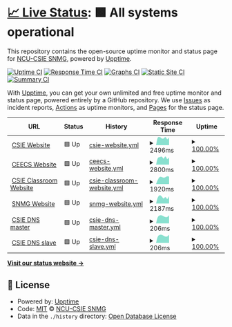 # [📈 Live Status](https://NCU-CSIE-SNMG.github.io/uptime): <!--live status--> **🟩 All systems operational**

This repository contains the open-source uptime monitor and status page for [NCU-CSIE SNMG](http://snmg.csie.ncu.edu.tw), powered by [Upptime](https://github.com/upptime/upptime).

[![Uptime CI](https://github.com/NCU-CSIE-SNMG/uptime/workflows/Uptime%20CI/badge.svg)](https://github.com/NCU-CSIE-SNMG/uptime/actions?query=workflow%3A%22Uptime+CI%22)
[![Response Time CI](https://github.com/NCU-CSIE-SNMG/uptime/workflows/Response%20Time%20CI/badge.svg)](https://github.com/NCU-CSIE-SNMG/uptime/actions?query=workflow%3A%22Response+Time+CI%22)
[![Graphs CI](https://github.com/NCU-CSIE-SNMG/uptime/workflows/Graphs%20CI/badge.svg)](https://github.com/NCU-CSIE-SNMG/uptime/actions?query=workflow%3A%22Graphs+CI%22)
[![Static Site CI](https://github.com/NCU-CSIE-SNMG/uptime/workflows/Static%20Site%20CI/badge.svg)](https://github.com/NCU-CSIE-SNMG/uptime/actions?query=workflow%3A%22Static+Site+CI%22)
[![Summary CI](https://github.com/NCU-CSIE-SNMG/uptime/workflows/Summary%20CI/badge.svg)](https://github.com/NCU-CSIE-SNMG/uptime/actions?query=workflow%3A%22Summary+CI%22)

With [Upptime](https://upptime.js.org), you can get your own unlimited and free uptime monitor and status page, powered entirely by a GitHub repository. We use [Issues](https://github.com/NCU-CSIE-SNMG/uptime/issues) as incident reports, [Actions](https://github.com/NCU-CSIE-SNMG/uptime/actions) as uptime monitors, and [Pages](https://NCU-CSIE-SNMG.github.io/uptime) for the status page.

<!--start: status pages-->
<!-- This summary is generated by Upptime (https://github.com/upptime/upptime) -->
<!-- Do not edit this manually, your changes will be overwritten -->
<!-- prettier-ignore -->
| URL | Status | History | Response Time | Uptime |
| --- | ------ | ------- | ------------- | ------ |
| <img alt="" src="https://icons.duckduckgo.com/ip3/www.csie.ncu.edu.tw.ico" height="13"> [CSIE Website](https://www.csie.ncu.edu.tw) | 🟩 Up | [csie-website.yml](https://github.com/NCU-CSIE-SNMG/uptime/commits/HEAD/history/csie-website.yml) | <details><summary><img alt="Response time graph" src="./graphs/csie-website/response-time-week.png" height="20"> 2496ms</summary><br><a href="https://NCU-CSIE-SNMG.github.io/uptime/history/csie-website"><img alt="Response time 2841" src="https://img.shields.io/endpoint?url=https%3A%2F%2Fraw.githubusercontent.com%2FNCU-CSIE-SNMG%2Fuptime%2FHEAD%2Fapi%2Fcsie-website%2Fresponse-time.json"></a><br><a href="https://NCU-CSIE-SNMG.github.io/uptime/history/csie-website"><img alt="24-hour response time 2597" src="https://img.shields.io/endpoint?url=https%3A%2F%2Fraw.githubusercontent.com%2FNCU-CSIE-SNMG%2Fuptime%2FHEAD%2Fapi%2Fcsie-website%2Fresponse-time-day.json"></a><br><a href="https://NCU-CSIE-SNMG.github.io/uptime/history/csie-website"><img alt="7-day response time 2496" src="https://img.shields.io/endpoint?url=https%3A%2F%2Fraw.githubusercontent.com%2FNCU-CSIE-SNMG%2Fuptime%2FHEAD%2Fapi%2Fcsie-website%2Fresponse-time-week.json"></a><br><a href="https://NCU-CSIE-SNMG.github.io/uptime/history/csie-website"><img alt="30-day response time 2476" src="https://img.shields.io/endpoint?url=https%3A%2F%2Fraw.githubusercontent.com%2FNCU-CSIE-SNMG%2Fuptime%2FHEAD%2Fapi%2Fcsie-website%2Fresponse-time-month.json"></a><br><a href="https://NCU-CSIE-SNMG.github.io/uptime/history/csie-website"><img alt="1-year response time 2725" src="https://img.shields.io/endpoint?url=https%3A%2F%2Fraw.githubusercontent.com%2FNCU-CSIE-SNMG%2Fuptime%2FHEAD%2Fapi%2Fcsie-website%2Fresponse-time-year.json"></a></details> | <details><summary><a href="https://NCU-CSIE-SNMG.github.io/uptime/history/csie-website">100.00%</a></summary><a href="https://NCU-CSIE-SNMG.github.io/uptime/history/csie-website"><img alt="All-time uptime 99.87%" src="https://img.shields.io/endpoint?url=https%3A%2F%2Fraw.githubusercontent.com%2FNCU-CSIE-SNMG%2Fuptime%2FHEAD%2Fapi%2Fcsie-website%2Fuptime.json"></a><br><a href="https://NCU-CSIE-SNMG.github.io/uptime/history/csie-website"><img alt="24-hour uptime 100.00%" src="https://img.shields.io/endpoint?url=https%3A%2F%2Fraw.githubusercontent.com%2FNCU-CSIE-SNMG%2Fuptime%2FHEAD%2Fapi%2Fcsie-website%2Fuptime-day.json"></a><br><a href="https://NCU-CSIE-SNMG.github.io/uptime/history/csie-website"><img alt="7-day uptime 100.00%" src="https://img.shields.io/endpoint?url=https%3A%2F%2Fraw.githubusercontent.com%2FNCU-CSIE-SNMG%2Fuptime%2FHEAD%2Fapi%2Fcsie-website%2Fuptime-week.json"></a><br><a href="https://NCU-CSIE-SNMG.github.io/uptime/history/csie-website"><img alt="30-day uptime 99.98%" src="https://img.shields.io/endpoint?url=https%3A%2F%2Fraw.githubusercontent.com%2FNCU-CSIE-SNMG%2Fuptime%2FHEAD%2Fapi%2Fcsie-website%2Fuptime-month.json"></a><br><a href="https://NCU-CSIE-SNMG.github.io/uptime/history/csie-website"><img alt="1-year uptime 100.00%" src="https://img.shields.io/endpoint?url=https%3A%2F%2Fraw.githubusercontent.com%2FNCU-CSIE-SNMG%2Fuptime%2FHEAD%2Fapi%2Fcsie-website%2Fuptime-year.json"></a></details>
| <img alt="" src="https://icons.duckduckgo.com/ip3/www.ceecs.ncu.edu.tw.ico" height="13"> [CEECS Website](https://www.ceecs.ncu.edu.tw) | 🟩 Up | [ceecs-website.yml](https://github.com/NCU-CSIE-SNMG/uptime/commits/HEAD/history/ceecs-website.yml) | <details><summary><img alt="Response time graph" src="./graphs/ceecs-website/response-time-week.png" height="20"> 2800ms</summary><br><a href="https://NCU-CSIE-SNMG.github.io/uptime/history/ceecs-website"><img alt="Response time 3155" src="https://img.shields.io/endpoint?url=https%3A%2F%2Fraw.githubusercontent.com%2FNCU-CSIE-SNMG%2Fuptime%2FHEAD%2Fapi%2Fceecs-website%2Fresponse-time.json"></a><br><a href="https://NCU-CSIE-SNMG.github.io/uptime/history/ceecs-website"><img alt="24-hour response time 2840" src="https://img.shields.io/endpoint?url=https%3A%2F%2Fraw.githubusercontent.com%2FNCU-CSIE-SNMG%2Fuptime%2FHEAD%2Fapi%2Fceecs-website%2Fresponse-time-day.json"></a><br><a href="https://NCU-CSIE-SNMG.github.io/uptime/history/ceecs-website"><img alt="7-day response time 2800" src="https://img.shields.io/endpoint?url=https%3A%2F%2Fraw.githubusercontent.com%2FNCU-CSIE-SNMG%2Fuptime%2FHEAD%2Fapi%2Fceecs-website%2Fresponse-time-week.json"></a><br><a href="https://NCU-CSIE-SNMG.github.io/uptime/history/ceecs-website"><img alt="30-day response time 2838" src="https://img.shields.io/endpoint?url=https%3A%2F%2Fraw.githubusercontent.com%2FNCU-CSIE-SNMG%2Fuptime%2FHEAD%2Fapi%2Fceecs-website%2Fresponse-time-month.json"></a><br><a href="https://NCU-CSIE-SNMG.github.io/uptime/history/ceecs-website"><img alt="1-year response time 2934" src="https://img.shields.io/endpoint?url=https%3A%2F%2Fraw.githubusercontent.com%2FNCU-CSIE-SNMG%2Fuptime%2FHEAD%2Fapi%2Fceecs-website%2Fresponse-time-year.json"></a></details> | <details><summary><a href="https://NCU-CSIE-SNMG.github.io/uptime/history/ceecs-website">100.00%</a></summary><a href="https://NCU-CSIE-SNMG.github.io/uptime/history/ceecs-website"><img alt="All-time uptime 99.26%" src="https://img.shields.io/endpoint?url=https%3A%2F%2Fraw.githubusercontent.com%2FNCU-CSIE-SNMG%2Fuptime%2FHEAD%2Fapi%2Fceecs-website%2Fuptime.json"></a><br><a href="https://NCU-CSIE-SNMG.github.io/uptime/history/ceecs-website"><img alt="24-hour uptime 100.00%" src="https://img.shields.io/endpoint?url=https%3A%2F%2Fraw.githubusercontent.com%2FNCU-CSIE-SNMG%2Fuptime%2FHEAD%2Fapi%2Fceecs-website%2Fuptime-day.json"></a><br><a href="https://NCU-CSIE-SNMG.github.io/uptime/history/ceecs-website"><img alt="7-day uptime 100.00%" src="https://img.shields.io/endpoint?url=https%3A%2F%2Fraw.githubusercontent.com%2FNCU-CSIE-SNMG%2Fuptime%2FHEAD%2Fapi%2Fceecs-website%2Fuptime-week.json"></a><br><a href="https://NCU-CSIE-SNMG.github.io/uptime/history/ceecs-website"><img alt="30-day uptime 99.98%" src="https://img.shields.io/endpoint?url=https%3A%2F%2Fraw.githubusercontent.com%2FNCU-CSIE-SNMG%2Fuptime%2FHEAD%2Fapi%2Fceecs-website%2Fuptime-month.json"></a><br><a href="https://NCU-CSIE-SNMG.github.io/uptime/history/ceecs-website"><img alt="1-year uptime 99.99%" src="https://img.shields.io/endpoint?url=https%3A%2F%2Fraw.githubusercontent.com%2FNCU-CSIE-SNMG%2Fuptime%2FHEAD%2Fapi%2Fceecs-website%2Fuptime-year.json"></a></details>
| <img alt="" src="https://icons.duckduckgo.com/ip3/classroom.csie.ncu.edu.tw.ico" height="13"> [CSIE Classroom Website](https://classroom.csie.ncu.edu.tw) | 🟩 Up | [csie-classroom-website.yml](https://github.com/NCU-CSIE-SNMG/uptime/commits/HEAD/history/csie-classroom-website.yml) | <details><summary><img alt="Response time graph" src="./graphs/csie-classroom-website/response-time-week.png" height="20"> 1920ms</summary><br><a href="https://NCU-CSIE-SNMG.github.io/uptime/history/csie-classroom-website"><img alt="Response time 2107" src="https://img.shields.io/endpoint?url=https%3A%2F%2Fraw.githubusercontent.com%2FNCU-CSIE-SNMG%2Fuptime%2FHEAD%2Fapi%2Fcsie-classroom-website%2Fresponse-time.json"></a><br><a href="https://NCU-CSIE-SNMG.github.io/uptime/history/csie-classroom-website"><img alt="24-hour response time 2130" src="https://img.shields.io/endpoint?url=https%3A%2F%2Fraw.githubusercontent.com%2FNCU-CSIE-SNMG%2Fuptime%2FHEAD%2Fapi%2Fcsie-classroom-website%2Fresponse-time-day.json"></a><br><a href="https://NCU-CSIE-SNMG.github.io/uptime/history/csie-classroom-website"><img alt="7-day response time 1920" src="https://img.shields.io/endpoint?url=https%3A%2F%2Fraw.githubusercontent.com%2FNCU-CSIE-SNMG%2Fuptime%2FHEAD%2Fapi%2Fcsie-classroom-website%2Fresponse-time-week.json"></a><br><a href="https://NCU-CSIE-SNMG.github.io/uptime/history/csie-classroom-website"><img alt="30-day response time 1953" src="https://img.shields.io/endpoint?url=https%3A%2F%2Fraw.githubusercontent.com%2FNCU-CSIE-SNMG%2Fuptime%2FHEAD%2Fapi%2Fcsie-classroom-website%2Fresponse-time-month.json"></a><br><a href="https://NCU-CSIE-SNMG.github.io/uptime/history/csie-classroom-website"><img alt="1-year response time 2095" src="https://img.shields.io/endpoint?url=https%3A%2F%2Fraw.githubusercontent.com%2FNCU-CSIE-SNMG%2Fuptime%2FHEAD%2Fapi%2Fcsie-classroom-website%2Fresponse-time-year.json"></a></details> | <details><summary><a href="https://NCU-CSIE-SNMG.github.io/uptime/history/csie-classroom-website">100.00%</a></summary><a href="https://NCU-CSIE-SNMG.github.io/uptime/history/csie-classroom-website"><img alt="All-time uptime 99.85%" src="https://img.shields.io/endpoint?url=https%3A%2F%2Fraw.githubusercontent.com%2FNCU-CSIE-SNMG%2Fuptime%2FHEAD%2Fapi%2Fcsie-classroom-website%2Fuptime.json"></a><br><a href="https://NCU-CSIE-SNMG.github.io/uptime/history/csie-classroom-website"><img alt="24-hour uptime 100.00%" src="https://img.shields.io/endpoint?url=https%3A%2F%2Fraw.githubusercontent.com%2FNCU-CSIE-SNMG%2Fuptime%2FHEAD%2Fapi%2Fcsie-classroom-website%2Fuptime-day.json"></a><br><a href="https://NCU-CSIE-SNMG.github.io/uptime/history/csie-classroom-website"><img alt="7-day uptime 100.00%" src="https://img.shields.io/endpoint?url=https%3A%2F%2Fraw.githubusercontent.com%2FNCU-CSIE-SNMG%2Fuptime%2FHEAD%2Fapi%2Fcsie-classroom-website%2Fuptime-week.json"></a><br><a href="https://NCU-CSIE-SNMG.github.io/uptime/history/csie-classroom-website"><img alt="30-day uptime 99.68%" src="https://img.shields.io/endpoint?url=https%3A%2F%2Fraw.githubusercontent.com%2FNCU-CSIE-SNMG%2Fuptime%2FHEAD%2Fapi%2Fcsie-classroom-website%2Fuptime-month.json"></a><br><a href="https://NCU-CSIE-SNMG.github.io/uptime/history/csie-classroom-website"><img alt="1-year uptime 99.96%" src="https://img.shields.io/endpoint?url=https%3A%2F%2Fraw.githubusercontent.com%2FNCU-CSIE-SNMG%2Fuptime%2FHEAD%2Fapi%2Fcsie-classroom-website%2Fuptime-year.json"></a></details>
| <img alt="" src="https://icons.duckduckgo.com/ip3/snmg.csie.ncu.edu.tw.ico" height="13"> [SNMG Website](https://snmg.csie.ncu.edu.tw) | 🟩 Up | [snmg-website.yml](https://github.com/NCU-CSIE-SNMG/uptime/commits/HEAD/history/snmg-website.yml) | <details><summary><img alt="Response time graph" src="./graphs/snmg-website/response-time-week.png" height="20"> 2187ms</summary><br><a href="https://NCU-CSIE-SNMG.github.io/uptime/history/snmg-website"><img alt="Response time 2174" src="https://img.shields.io/endpoint?url=https%3A%2F%2Fraw.githubusercontent.com%2FNCU-CSIE-SNMG%2Fuptime%2FHEAD%2Fapi%2Fsnmg-website%2Fresponse-time.json"></a><br><a href="https://NCU-CSIE-SNMG.github.io/uptime/history/snmg-website"><img alt="24-hour response time 2467" src="https://img.shields.io/endpoint?url=https%3A%2F%2Fraw.githubusercontent.com%2FNCU-CSIE-SNMG%2Fuptime%2FHEAD%2Fapi%2Fsnmg-website%2Fresponse-time-day.json"></a><br><a href="https://NCU-CSIE-SNMG.github.io/uptime/history/snmg-website"><img alt="7-day response time 2187" src="https://img.shields.io/endpoint?url=https%3A%2F%2Fraw.githubusercontent.com%2FNCU-CSIE-SNMG%2Fuptime%2FHEAD%2Fapi%2Fsnmg-website%2Fresponse-time-week.json"></a><br><a href="https://NCU-CSIE-SNMG.github.io/uptime/history/snmg-website"><img alt="30-day response time 2189" src="https://img.shields.io/endpoint?url=https%3A%2F%2Fraw.githubusercontent.com%2FNCU-CSIE-SNMG%2Fuptime%2FHEAD%2Fapi%2Fsnmg-website%2Fresponse-time-month.json"></a><br><a href="https://NCU-CSIE-SNMG.github.io/uptime/history/snmg-website"><img alt="1-year response time 2174" src="https://img.shields.io/endpoint?url=https%3A%2F%2Fraw.githubusercontent.com%2FNCU-CSIE-SNMG%2Fuptime%2FHEAD%2Fapi%2Fsnmg-website%2Fresponse-time-year.json"></a></details> | <details><summary><a href="https://NCU-CSIE-SNMG.github.io/uptime/history/snmg-website">100.00%</a></summary><a href="https://NCU-CSIE-SNMG.github.io/uptime/history/snmg-website"><img alt="All-time uptime 99.42%" src="https://img.shields.io/endpoint?url=https%3A%2F%2Fraw.githubusercontent.com%2FNCU-CSIE-SNMG%2Fuptime%2FHEAD%2Fapi%2Fsnmg-website%2Fuptime.json"></a><br><a href="https://NCU-CSIE-SNMG.github.io/uptime/history/snmg-website"><img alt="24-hour uptime 100.00%" src="https://img.shields.io/endpoint?url=https%3A%2F%2Fraw.githubusercontent.com%2FNCU-CSIE-SNMG%2Fuptime%2FHEAD%2Fapi%2Fsnmg-website%2Fuptime-day.json"></a><br><a href="https://NCU-CSIE-SNMG.github.io/uptime/history/snmg-website"><img alt="7-day uptime 100.00%" src="https://img.shields.io/endpoint?url=https%3A%2F%2Fraw.githubusercontent.com%2FNCU-CSIE-SNMG%2Fuptime%2FHEAD%2Fapi%2Fsnmg-website%2Fuptime-week.json"></a><br><a href="https://NCU-CSIE-SNMG.github.io/uptime/history/snmg-website"><img alt="30-day uptime 99.40%" src="https://img.shields.io/endpoint?url=https%3A%2F%2Fraw.githubusercontent.com%2FNCU-CSIE-SNMG%2Fuptime%2FHEAD%2Fapi%2Fsnmg-website%2Fuptime-month.json"></a><br><a href="https://NCU-CSIE-SNMG.github.io/uptime/history/snmg-website"><img alt="1-year uptime 99.42%" src="https://img.shields.io/endpoint?url=https%3A%2F%2Fraw.githubusercontent.com%2FNCU-CSIE-SNMG%2Fuptime%2FHEAD%2Fapi%2Fsnmg-website%2Fuptime-year.json"></a></details>
| <img alt="" src="https://icons.duckduckgo.com/ip3/null.ico" height="13"> [CSIE DNS master](140.115.50.1) | 🟩 Up | [csie-dns-master.yml](https://github.com/NCU-CSIE-SNMG/uptime/commits/HEAD/history/csie-dns-master.yml) | <details><summary><img alt="Response time graph" src="./graphs/csie-dns-master/response-time-week.png" height="20"> 206ms</summary><br><a href="https://NCU-CSIE-SNMG.github.io/uptime/history/csie-dns-master"><img alt="Response time 204" src="https://img.shields.io/endpoint?url=https%3A%2F%2Fraw.githubusercontent.com%2FNCU-CSIE-SNMG%2Fuptime%2FHEAD%2Fapi%2Fcsie-dns-master%2Fresponse-time.json"></a><br><a href="https://NCU-CSIE-SNMG.github.io/uptime/history/csie-dns-master"><img alt="24-hour response time 230" src="https://img.shields.io/endpoint?url=https%3A%2F%2Fraw.githubusercontent.com%2FNCU-CSIE-SNMG%2Fuptime%2FHEAD%2Fapi%2Fcsie-dns-master%2Fresponse-time-day.json"></a><br><a href="https://NCU-CSIE-SNMG.github.io/uptime/history/csie-dns-master"><img alt="7-day response time 206" src="https://img.shields.io/endpoint?url=https%3A%2F%2Fraw.githubusercontent.com%2FNCU-CSIE-SNMG%2Fuptime%2FHEAD%2Fapi%2Fcsie-dns-master%2Fresponse-time-week.json"></a><br><a href="https://NCU-CSIE-SNMG.github.io/uptime/history/csie-dns-master"><img alt="30-day response time 206" src="https://img.shields.io/endpoint?url=https%3A%2F%2Fraw.githubusercontent.com%2FNCU-CSIE-SNMG%2Fuptime%2FHEAD%2Fapi%2Fcsie-dns-master%2Fresponse-time-month.json"></a><br><a href="https://NCU-CSIE-SNMG.github.io/uptime/history/csie-dns-master"><img alt="1-year response time 204" src="https://img.shields.io/endpoint?url=https%3A%2F%2Fraw.githubusercontent.com%2FNCU-CSIE-SNMG%2Fuptime%2FHEAD%2Fapi%2Fcsie-dns-master%2Fresponse-time-year.json"></a></details> | <details><summary><a href="https://NCU-CSIE-SNMG.github.io/uptime/history/csie-dns-master">100.00%</a></summary><a href="https://NCU-CSIE-SNMG.github.io/uptime/history/csie-dns-master"><img alt="All-time uptime 99.94%" src="https://img.shields.io/endpoint?url=https%3A%2F%2Fraw.githubusercontent.com%2FNCU-CSIE-SNMG%2Fuptime%2FHEAD%2Fapi%2Fcsie-dns-master%2Fuptime.json"></a><br><a href="https://NCU-CSIE-SNMG.github.io/uptime/history/csie-dns-master"><img alt="24-hour uptime 100.00%" src="https://img.shields.io/endpoint?url=https%3A%2F%2Fraw.githubusercontent.com%2FNCU-CSIE-SNMG%2Fuptime%2FHEAD%2Fapi%2Fcsie-dns-master%2Fuptime-day.json"></a><br><a href="https://NCU-CSIE-SNMG.github.io/uptime/history/csie-dns-master"><img alt="7-day uptime 100.00%" src="https://img.shields.io/endpoint?url=https%3A%2F%2Fraw.githubusercontent.com%2FNCU-CSIE-SNMG%2Fuptime%2FHEAD%2Fapi%2Fcsie-dns-master%2Fuptime-week.json"></a><br><a href="https://NCU-CSIE-SNMG.github.io/uptime/history/csie-dns-master"><img alt="30-day uptime 100.00%" src="https://img.shields.io/endpoint?url=https%3A%2F%2Fraw.githubusercontent.com%2FNCU-CSIE-SNMG%2Fuptime%2FHEAD%2Fapi%2Fcsie-dns-master%2Fuptime-month.json"></a><br><a href="https://NCU-CSIE-SNMG.github.io/uptime/history/csie-dns-master"><img alt="1-year uptime 99.94%" src="https://img.shields.io/endpoint?url=https%3A%2F%2Fraw.githubusercontent.com%2FNCU-CSIE-SNMG%2Fuptime%2FHEAD%2Fapi%2Fcsie-dns-master%2Fuptime-year.json"></a></details>
| <img alt="" src="https://icons.duckduckgo.com/ip3/null.ico" height="13"> [CSIE DNS slave](140.115.50.2) | 🟩 Up | [csie-dns-slave.yml](https://github.com/NCU-CSIE-SNMG/uptime/commits/HEAD/history/csie-dns-slave.yml) | <details><summary><img alt="Response time graph" src="./graphs/csie-dns-slave/response-time-week.png" height="20"> 206ms</summary><br><a href="https://NCU-CSIE-SNMG.github.io/uptime/history/csie-dns-slave"><img alt="Response time 205" src="https://img.shields.io/endpoint?url=https%3A%2F%2Fraw.githubusercontent.com%2FNCU-CSIE-SNMG%2Fuptime%2FHEAD%2Fapi%2Fcsie-dns-slave%2Fresponse-time.json"></a><br><a href="https://NCU-CSIE-SNMG.github.io/uptime/history/csie-dns-slave"><img alt="24-hour response time 231" src="https://img.shields.io/endpoint?url=https%3A%2F%2Fraw.githubusercontent.com%2FNCU-CSIE-SNMG%2Fuptime%2FHEAD%2Fapi%2Fcsie-dns-slave%2Fresponse-time-day.json"></a><br><a href="https://NCU-CSIE-SNMG.github.io/uptime/history/csie-dns-slave"><img alt="7-day response time 206" src="https://img.shields.io/endpoint?url=https%3A%2F%2Fraw.githubusercontent.com%2FNCU-CSIE-SNMG%2Fuptime%2FHEAD%2Fapi%2Fcsie-dns-slave%2Fresponse-time-week.json"></a><br><a href="https://NCU-CSIE-SNMG.github.io/uptime/history/csie-dns-slave"><img alt="30-day response time 206" src="https://img.shields.io/endpoint?url=https%3A%2F%2Fraw.githubusercontent.com%2FNCU-CSIE-SNMG%2Fuptime%2FHEAD%2Fapi%2Fcsie-dns-slave%2Fresponse-time-month.json"></a><br><a href="https://NCU-CSIE-SNMG.github.io/uptime/history/csie-dns-slave"><img alt="1-year response time 205" src="https://img.shields.io/endpoint?url=https%3A%2F%2Fraw.githubusercontent.com%2FNCU-CSIE-SNMG%2Fuptime%2FHEAD%2Fapi%2Fcsie-dns-slave%2Fresponse-time-year.json"></a></details> | <details><summary><a href="https://NCU-CSIE-SNMG.github.io/uptime/history/csie-dns-slave">100.00%</a></summary><a href="https://NCU-CSIE-SNMG.github.io/uptime/history/csie-dns-slave"><img alt="All-time uptime 100.00%" src="https://img.shields.io/endpoint?url=https%3A%2F%2Fraw.githubusercontent.com%2FNCU-CSIE-SNMG%2Fuptime%2FHEAD%2Fapi%2Fcsie-dns-slave%2Fuptime.json"></a><br><a href="https://NCU-CSIE-SNMG.github.io/uptime/history/csie-dns-slave"><img alt="24-hour uptime 100.00%" src="https://img.shields.io/endpoint?url=https%3A%2F%2Fraw.githubusercontent.com%2FNCU-CSIE-SNMG%2Fuptime%2FHEAD%2Fapi%2Fcsie-dns-slave%2Fuptime-day.json"></a><br><a href="https://NCU-CSIE-SNMG.github.io/uptime/history/csie-dns-slave"><img alt="7-day uptime 100.00%" src="https://img.shields.io/endpoint?url=https%3A%2F%2Fraw.githubusercontent.com%2FNCU-CSIE-SNMG%2Fuptime%2FHEAD%2Fapi%2Fcsie-dns-slave%2Fuptime-week.json"></a><br><a href="https://NCU-CSIE-SNMG.github.io/uptime/history/csie-dns-slave"><img alt="30-day uptime 100.00%" src="https://img.shields.io/endpoint?url=https%3A%2F%2Fraw.githubusercontent.com%2FNCU-CSIE-SNMG%2Fuptime%2FHEAD%2Fapi%2Fcsie-dns-slave%2Fuptime-month.json"></a><br><a href="https://NCU-CSIE-SNMG.github.io/uptime/history/csie-dns-slave"><img alt="1-year uptime 100.00%" src="https://img.shields.io/endpoint?url=https%3A%2F%2Fraw.githubusercontent.com%2FNCU-CSIE-SNMG%2Fuptime%2FHEAD%2Fapi%2Fcsie-dns-slave%2Fuptime-year.json"></a></details>

<!--end: status pages-->

[**Visit our status website →**](https://NCU-CSIE-SNMG.github.io/uptime)

## 📄 License

- Powered by: [Upptime](https://github.com/upptime/upptime)
- Code: [MIT](./LICENSE) © [NCU-CSIE SNMG](http://snmg.csie.ncu.edu.tw)
- Data in the `./history` directory: [Open Database License](https://opendatacommons.org/licenses/odbl/1-0/)
